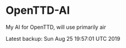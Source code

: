 # OpenTTD-AI
My AI for OpenTTD, will use primarily air

Latest backup: Sun Aug 25 19:57:01 UTC 2019
